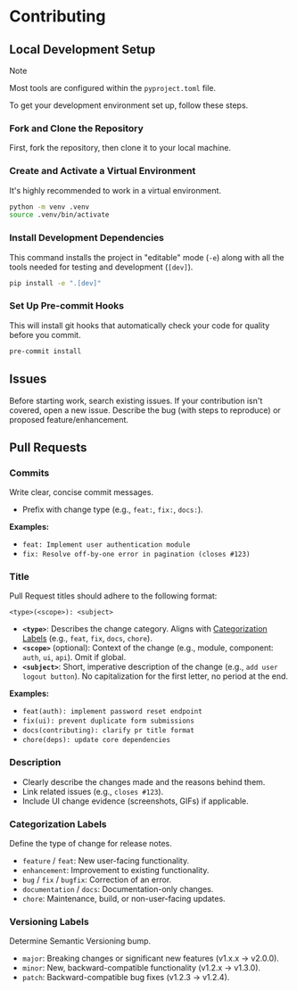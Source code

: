 # Contributing

## Local Development Setup
> [!NOTE]
> Most tools are configured within the `pyproject.toml` file.

To get your development environment set up, follow these steps.

### Fork and Clone the Repository
First, fork the repository, then clone it to your local machine.

### Create and Activate a Virtual Environment
It's highly recommended to work in a virtual environment.

```bash
python -m venv .venv
source .venv/bin/activate
```

### Install Development Dependencies
This command installs the project in "editable" mode (`-e`) along with all the tools needed for testing and development (`[dev]`).

```bash
pip install -e ".[dev]"
```

### Set Up Pre-commit Hooks
This will install git hooks that automatically check your code for quality before you commit.

```bash
pre-commit install
```

## Issues
Before starting work, search existing issues. If your contribution isn't covered, open a new issue. Describe the bug (with steps to reproduce) or proposed feature/enhancement.

## Pull Requests

### Commits
Write clear, concise commit messages.
- Prefix with change type (e.g., `feat:`, `fix:`, `docs:`).

**Examples:**
- `feat: Implement user authentication module`
- `fix: Resolve off-by-one error in pagination (closes #123)`

### Title
Pull Request titles should adhere to the following format:

`<type>(<scope>): <subject>`

- **`<type>`**: Describes the change category. Aligns with [Categorization Labels](#categorization-labels) (e.g., `feat`, `fix`, `docs`, `chore`).
- **`<scope>`** (optional): Context of the change (e.g., module, component: `auth`, `ui`, `api`). Omit if global.
- **`<subject>`**: Short, imperative description of the change (e.g., `add user logout button`). No capitalization for the first letter, no period at the end.

**Examples:**
- `feat(auth): implement password reset endpoint`
- `fix(ui): prevent duplicate form submissions`
- `docs(contributing): clarify pr title format`
- `chore(deps): update core dependencies`

### Description
- Clearly describe the changes made and the reasons behind them.
- Link related issues (e.g., `closes #123`).
- Include UI change evidence (screenshots, GIFs) if applicable.

### Categorization Labels
Define the type of change for release notes.
- `feature` / `feat`: New user-facing functionality.
- `enhancement`: Improvement to existing functionality.
- `bug` / `fix` / `bugfix`: Correction of an error.
- `documentation` / `docs`: Documentation-only changes.
- `chore`: Maintenance, build, or non-user-facing updates.

### Versioning Labels
Determine Semantic Versioning bump.
- `major`: Breaking changes or significant new features (v1.x.x → v2.0.0).
- `minor`: New, backward-compatible functionality (v1.2.x → v1.3.0).
- `patch`: Backward-compatible bug fixes (v1.2.3 → v1.2.4).
